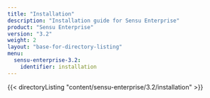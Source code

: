 ```yaml
---
title: "Installation"
description: "Installation guide for Sensu Enterprise"
product: "Sensu Enterprise"
version: "3.2"
weight: 2
layout: "base-for-directory-listing"
menu:
  sensu-enterprise-3.2:
    identifier: installation
---
```


{{< directoryListing "content/sensu-enterprise/3.2/installation" >}}
